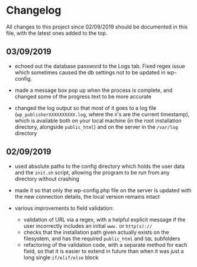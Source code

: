 # Changelog
All changes to this project since 02/09/2019 should be documented in this file, with the latest ones added to the top.

## 03/09/2019
- echoed out the database password to the Logs tab. Fixed regex issue which sometimes caused the db settings not to be updated in wp-config.

- made a message box pop up when the process is complete, and changed some of the progress text to be more accurate

- changed the log output so that most of it goes to a log file (`wp_publisherXXXXXXXXXX.log`, where the `X`'s are the current timestamp), which is available both on your local machine (in the root installation directory, alongside `public_html`) and on the server in the `/var/log` directory

## 02/09/2019
- used absolute paths to the config directory which holds the user data and the `init.sh` script, allowing the program to be run from any directory without crashing 

- made it so that only the wp-config.php file on the server is updated with the new connection details, the local version remains intact

- various improvements to field validation:
  - validation of URL via a regex, with a helpful explicit message if the user incorrectly includes an initial `www.` or `http(s)://`
  - checks that the installation path given actually exists on the filesystem, and has the required `public_html` and `SQL` subfolders
  - refactoring of the validation code, with a separate method for each field, so that it is easier to extend in future than when it was just a long single `if/elif/else` block